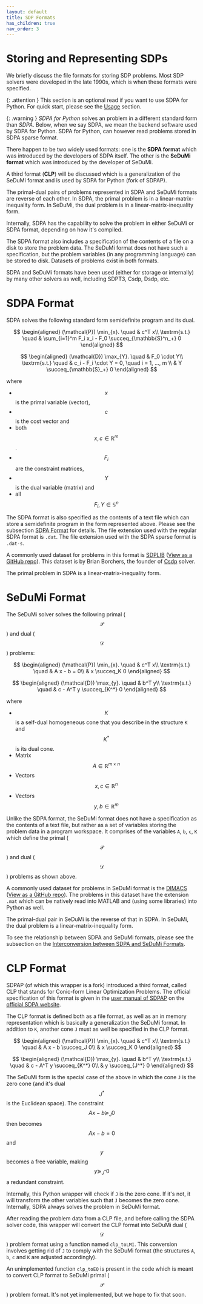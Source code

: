 ```yaml
---
layout: default
title: SDP Formats
has_children: true
nav_order: 3
---
```


# Storing and Representing SDPs

We briefly discuss the file formats for storing SDP problems. Most SDP solvers were developed in the late 1990s, which is when these formats were specified.

{: .attention }
This section is an optional read if you want to use SDPA for Python. For quick start, please see the [Usage](https://sdpa-python.github.io/docs/usage/) section.

{: .warning }
*SDPA for Python* solves an problem in a different standard form than *SDPA*. Below, when we say SDPA, we mean the backend software used by SDPA for Python. SDPA for Python, can however read problems stored in SDPA sparse format.

There happen to be two widely used formats: one is the **SDPA format** which was introduced by the developers of SDPA itself. The other is the **SeDuMi format** which was introduced by the developer of SeDuMi.

A third format (**CLP**) will be discussed which is a generalization of the SeDuMi format and is used by SDPA for Python (fork of SDPAP).

The primal-dual pairs of problems represented in SDPA and SeDuMi formats are reverse of each other. In SDPA, the primal problem is in a linear-matrix-inequality form. In SeDuMi, the dual problem is in a linear-matrix-inequality form.

Internally, SDPA has the capability to solve the problem in either SeDuMi or SDPA format, depending on how it's compiled.

The SDPA format also includes a specification of the contents of a file on a disk to store the problem data. The SeDuMi format does not have such a specification, but the problem variables (in any programming language) can be stored to disk. Datasets of problems exist in both formats.

SDPA and SeDuMi formats have been used (either for storage or internally) by many other solvers as well, including SDPT3, Csdp, Dsdp, etc.

# SDPA Format

SDPA solves the following standard form semidefinite program and its dual.

$$
\begin{aligned}
(\mathcal{P}) \min_{x}. \quad & c^T x\\
\textrm{s.t.} \quad & \sum_{i=1}^m F_i x_i - F_0 \succeq_{\mathbb{S}^n_+} 0
\end{aligned}
$$

$$
\begin{aligned}
(\mathcal{D}) \max_{Y}. \quad & F_0 \cdot Y\\
\textrm{s.t.} \quad & c_i - F_i \cdot Y = 0, \quad i = 1, ..., m \\
 & Y \succeq_{\mathbb{S}_+} 0
\end{aligned}
$$

where

- $$x$$ is the primal variable (vector),
- $$c$$ is the cost vector and
- both $$x, c \in \mathbb{R}^m$$.
- $$F_i$$ are the constraint matrices,
- $$Y$$ is the dual variable (matrix) and 
- all $$F_i, Y \in {\mathbb{S}^n}$$

The SDPA format is also specified as the contents of a text file which can store a semidefinite program in the form represented above. Please see the subsection [SDPA Format](sdpa.html) for details. The file extension used with the regular SDPA format is `.dat`. The file extension used with the SDPA sparse format is `.dat-s`.

A commonly used dataset for problems in this format is [SDPLIB](http://euler.nmt.edu/~brian/sdplib/sdplib.html) ([View as a GitHub repo](https://github.com/vsdp/SDPLIB)). This dataset is by Brian Borchers, the founder of [Csdp](https://github.com/coin-or/csdp/) solver.

The primal problem in SDPA is a linear-matrix-inequality form.

# SeDuMi Format

The SeDuMi solver solves the following primal ($$\mathcal{P}$$) and dual ($$\mathcal{D}$$) problems:

$$
\begin{aligned}
(\mathcal{P}) \min_{x}. \quad & c^T x\\
\textrm{s.t.} \quad & A x - b = 0\\
 & x \succeq_K 0
\end{aligned}
$$

$$
\begin{aligned}
(\mathcal{D}) \max_{y}. \quad & b^T y\\
\textrm{s.t.} \quad & c - A^T y \succeq_{K^*} 0
\end{aligned}
$$

where

- $$K$$ is a self-dual homogeneous cone that you describe in the structure `K` and $$K^*$$ is its dual cone.
- Matrix $$A \in \mathbb{R}^{m \times n}$$
- Vectors $$x, c \in \mathbb{R}^n$$
- Vectors $$y, b \in \mathbb{R}^m$$

Unlike the SDPA format, the SeDuMi format does not have a specification as the contents of a text file, but rather as a set of variables storing the problem data in a program workspace. It comprises of the variables `A`, `b`, `c`, `K` which define the primal ($$\mathcal{P}$$) and dual ($$\mathcal{D}$$) problems as shown above.

A commonly used dataset for problems in SeDuMi format is the [DIMACS](http://archive.dimacs.rutgers.edu/Challenges/Seventh/Instances/) ([View as a GitHub repo](https://github.com/vsdp/DIMACS)). The problems in this dataset have the extension `.mat` which can be natively read into MATLAB and (using some libraries) into Python as well.

The primal-dual pair in SeDuMi is the reverse of that in SDPA. In SeDuMi, the dual problem is a linear-matrix-inequality form.

To see the relationship between SDPA and SeDuMi formats, please see the subsection on the [Interconversion between SDPA and SeDuMi Formats](sdpa_sedumi.html).

# CLP Format

SDPAP (of which this wrapper is a fork) introduced a third format, called CLP that stands for Conic-form Linear Optimization Problems. The official specification of this format is given in the [user manual of SDPAP](https://sourceforge.net/projects/sdpa/files/sdpa-p/sdpap_manual.pdf) on the [official SDPA website](http://sdpa.sourceforge.net/download.html).

The CLP format is defined both as a file format, as well as an in memory representation which is basically a generalization the SeDuMi format. In addition to `K`, another cone `J` must as well be specified in the CLP format.

$$
\begin{aligned}
(\mathcal{P}) \min_{x}. \quad & c^T x\\
\textrm{s.t.} \quad & A x - b \succeq_J 0\\
 & x \succeq_K 0
\end{aligned}
$$

$$
\begin{aligned}
(\mathcal{D}) \max_{y}. \quad & b^T y\\
\textrm{s.t.} \quad & c - A^T y \succeq_{K^*} 0\\
 & y \succeq_{J^*} 0
\end{aligned}
$$

The SeDuMi form is the special case of the above in which the cone `J` is the zero cone (and it's dual $$J^*$$ is the Euclidean space). The constraint $$Ax-b \succeq_J 0$$ then becomes $$Ax-b=0$$ and $$y$$ becomes a free variable, making $$y \succeq_{J^*} 0$$ a redundant constraint.

Internally, this Python wrapper will check if `J` is the zero cone. If it's not, it will transform the other variables such that `J` becomes the zero cone. Internally, SDPA always solves the problem in SeDuMi format.

After reading the problem data from a CLP file, and before calling the SDPA solver code, this wrapper will convert the CLP format into SeDuMi dual ($$\mathcal{D}$$) problem format using a function named `clp_toLMI`. This conversion involves getting rid of `J` to comply with the SeDuMi format (the structures `A`, `b`, `c` and `K` are adjusted accordingly). 

An unimplemented function `clp_toEQ` is present in the code which is meant to convert CLP format to SeDuMi primal ($$\mathcal{P}$$) problem format. It's not yet implemented, but we hope to fix that soon.
